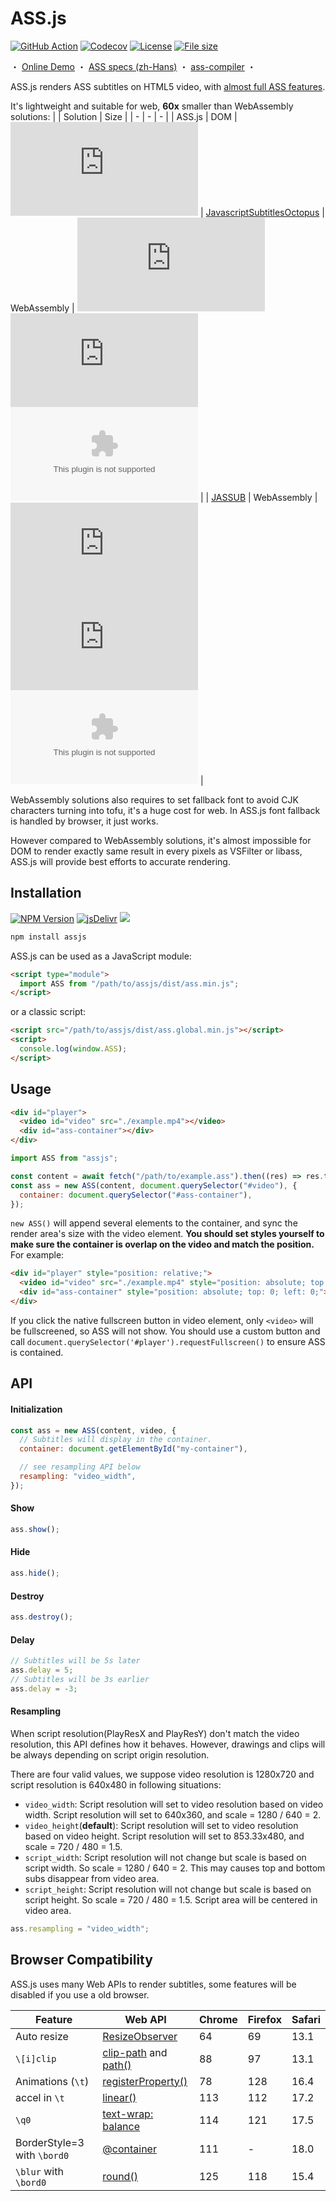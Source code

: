 # ASS.js

[![GitHub Action](https://img.shields.io/github/actions/workflow/status/weizhenye/ASS/ci.yml?logo=github)](https://github.com/weizhenye/ASS/actions)
[![Codecov](https://img.shields.io/codecov/c/gh/weizhenye/ASS?logo=codecov)](https://codecov.io/gh/weizhenye/ASS)
[![License](https://img.shields.io/npm/l/assjs)](https://github.com/weizhenye/assjs/blob/master/LICENSE)
[![File size](https://img.shields.io/bundlephobia/minzip/assjs)](https://bundlephobia.com/result?p=assjs)

<span>・</span>
<a href="https://ass.js.org/">Online Demo</a>
<span>・</span>
<a href="https://github.com/weizhenye/ASS/wiki/ASS-%E5%AD%97%E5%B9%95%E6%A0%BC%E5%BC%8F%E8%A7%84%E8%8C%83">ASS specs (zh-Hans)</a>
<span>・</span>
<a href="https://github.com/weizhenye/ass-compiler">ass-compiler</a>
<span>・</span>

ASS.js renders ASS subtitles on HTML5 video, with [almost full ASS features](https://github.com/weizhenye/ASS/wiki/Differences-with-Specs).

It's lightweight and suitable for web, **60x** smaller than WebAssembly solutions:
| | Solution | Size |
| - | - | - |
| ASS.js | DOM | ![](https://img.shields.io/github/size/weizhenye/ASS/dist%2Fass.min.js?label=main)
| [JavascriptSubtitlesOctopus](https://github.com/libass/JavascriptSubtitlesOctopus) | WebAssembly | ![](https://img.shields.io/github/size/libass/JavascriptSubtitlesOctopus/assets%2Fjs%2Fsubtitles-octopus.js?branch=gh-pages&label=main) ![](https://img.shields.io/github/size/libass/JavascriptSubtitlesOctopus/assets%2Fjs%2Fsubtitles-octopus-worker.js?branch=gh-pages&label=worker) ![](https://img.shields.io/github/size/libass/JavascriptSubtitlesOctopus/assets%2Fjs%2Fsubtitles-octopus-worker.wasm?branch=gh-pages&label=wasm) |
| [JASSUB](https://github.com/ThaUnknown/jassub) | WebAssembly | ![](https://img.shields.io/github/size/ThaUnknown/jassub/dist%2Fjassub.umd.js?label=main) ![](https://img.shields.io/github/size/ThaUnknown/jassub/dist%2Fjassub-worker.js?label=worker) ![](https://img.shields.io/github/size/ThaUnknown/jassub/dist%2Fjassub-worker.wasm?label=wasm) |

WebAssembly solutions also requires to set fallback font to avoid CJK characters turning into tofu, it's a huge cost for web. In ASS.js font fallback is handled by browser, it just works.

However compared to WebAssembly solutions, it's almost impossible for DOM to render exactly same result in every pixels as VSFilter or libass, ASS.js will provide best efforts to accurate rendering.

## Installation

[![NPM Version](https://img.shields.io/npm/v/assjs?logo=npm)](https://www.npmjs.com/package/assjs)
[![jsDelivr](https://img.shields.io/jsdelivr/npm/hm/assjs?logo=jsdelivr)](https://www.jsdelivr.com/package/npm/assjs)
[![](https://img.shields.io/badge/unpkg-555?logo=unpkg)](https://unpkg.com/assjs/)

```bash
npm install assjs
```

ASS.js can be used as a JavaScript module:

```html
<script type="module">
  import ASS from "/path/to/assjs/dist/ass.min.js";
</script>
```

or a classic script:

```html
<script src="/path/to/assjs/dist/ass.global.min.js"></script>
<script>
  console.log(window.ASS);
</script>
```

## Usage

```html
<div id="player">
  <video id="video" src="./example.mp4"></video>
  <div id="ass-container"></div>
</div>
```

```js
import ASS from "assjs";

const content = await fetch("/path/to/example.ass").then((res) => res.text());
const ass = new ASS(content, document.querySelector("#video"), {
  container: document.querySelector("#ass-container"),
});
```

`new ASS()` will append several elements to the container, and sync the render area's size with the video element. **You should set styles yourself to make sure the container is overlap on the video and match the position.** For example:

```html
<div id="player" style="position: relative;">
  <video id="video" src="./example.mp4" style="position: absolute; top: 0; left: 0;"></video>
  <div id="ass-container" style="position: absolute; top: 0; left: 0;"></div>
</div>
```

If you click the native fullscreen button in video element, only `<video>` will be fullscreened, so ASS will not show. You should use a custom button and call `document.querySelector('#player').requestFullscreen()` to ensure ASS is contained.

## API

#### Initialization

```js
const ass = new ASS(content, video, {
  // Subtitles will display in the container.
  container: document.getElementById("my-container"),

  // see resampling API below
  resampling: "video_width",
});
```

#### Show

```js
ass.show();
```

#### Hide

```js
ass.hide();
```

#### Destroy

```js
ass.destroy();
```

#### Delay

```js
// Subtitles will be 5s later
ass.delay = 5;
// Subtitles will be 3s earlier
ass.delay = -3;
```

#### Resampling

When script resolution(PlayResX and PlayResY) don't match the video resolution, this API defines how it behaves. However, drawings and clips will be always depending on script origin resolution.

There are four valid values, we suppose video resolution is 1280x720 and script resolution is 640x480 in following situations:

- `video_width`: Script resolution will set to video resolution based on video width. Script resolution will set to 640x360, and scale = 1280 / 640 = 2.
- `video_height`(**default**): Script resolution will set to video resolution based on video height. Script resolution will set to 853.33x480, and scale = 720 / 480 = 1.5.
- `script_width`: Script resolution will not change but scale is based on script width. So scale = 1280 / 640 = 2. This may causes top and bottom subs disappear from video area.
- `script_height`: Script resolution will not change but scale is based on script height. So scale = 720 / 480 = 1.5. Script area will be centered in video area.

```js
ass.resampling = "video_width";
```

## Browser Compatibility

ASS.js uses many Web APIs to render subtitles, some features will be disabled if you use a old browser.

| Feature                     | Web API                                                                                                         | Chrome | Firefox | Safari |
| --------------------------- | --------------------------------------------------------------------------------------------------------------- | ------ | ------- | ------ |
| Auto resize                 | [ResizeObserver](https://caniuse.com/resizeobserver)                                                            | 64     | 69      | 13.1   |
| `\[i]clip`                  | [clip-path](https://caniuse.com/css-clip-path) and [path()](https://caniuse.com/mdn-css_types_basic-shape_path) | 88     | 97      | 13.1   |
| Animations (`\t`)           | [registerProperty()](https://caniuse.com/mdn-api_css_registerproperty_static)                                   | 78     | 128     | 16.4   |
| accel in `\t`               | [linear()](https://caniuse.com/mdn-css_types_easing-function_linear-function)                                   | 113    | 112     | 17.2   |
| `\q0`                       | [text-wrap: balance](https://caniuse.com/css-text-wrap-balance)                                                 | 114    | 121     | 17.5   |
| BorderStyle=3 with `\bord0` | [@container](https://caniuse.com/mdn-css_at-rules_container_style_queries_for_custom_properties)                | 111    | -       | 18.0   |
| `\blur` with `\bord0`       | [round()](https://caniuse.com/mdn-css_types_round)                                                              | 125    | 118     | 15.4   |
